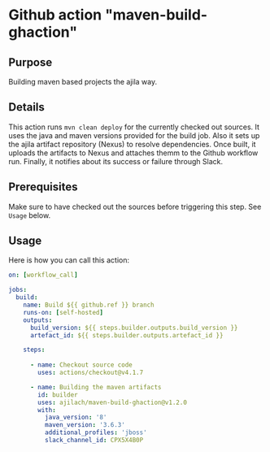 # Github action "maven-build-ghaction"

## Purpose

Building maven based projects the ajila way.

## Details

This action runs `mvn clean deploy` for the currently checked out sources. It uses the java and maven versions provided for the build job. Also it sets up the ajila artifact repository (Nexus) to resolve dependencies. Once built, it uploads the artifacts to Nexus and attaches themm to the Github workflow run. Finally, it notifies about its success or failure through Slack.

## Prerequisites

Make sure to have checked out the sources before triggering this step. See `Usage` below.

## Usage

Here is how you can call this action:

```yaml
on: [workflow_call]

jobs:
  build:
    name: Build ${{ github.ref }} branch
    runs-on: [self-hosted]
    outputs:
      build_version: ${{ steps.builder.outputs.build_version }}
      artefact_id: ${{ steps.builder.outputs.artefact_id }}

    steps:
        
      - name: Checkout source code
        uses: actions/checkout@v4.1.7

      - name: Building the maven artifacts
        id: builder
        uses: ajilach/maven-build-ghaction@v1.2.0
        with:
          java_version: '8'
          maven_version: '3.6.3'
          additional_profiles: 'jboss'
          slack_channel_id: CPX5X4B0P

```
